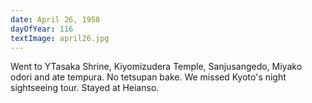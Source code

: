 ```yaml
---
date: April 26, 1958
dayOfYear: 116
textImage: april26.jpg
---
```

Went to YTasaka Shrine, Kiyomizudera Temple, Sanjusangedo, Miyako odori and ate tempura.
No tetsupan bake.
We missed Kyoto's night sightseeing tour. 
Stayed at Heianso.